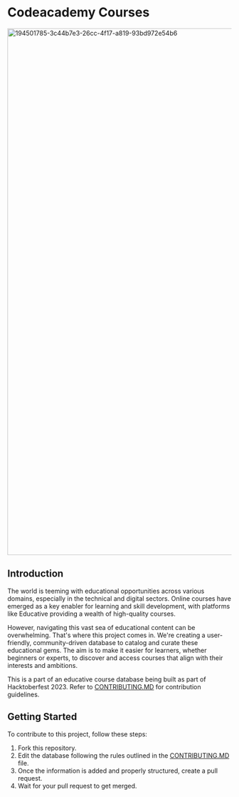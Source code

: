# Codeacademy Courses

<img width="1181" alt="194501785-3c44b7e3-26cc-4f17-a819-93bd972e54b6" src="https://github.com/gdsc-bit/educative_courses/assets/116020663/bc8bc050-f13c-4741-bc39-56ba953d714d">

## Introduction

The world is teeming with educational opportunities across various domains, especially in the technical and digital sectors. Online courses have emerged as a key enabler for learning and skill development, with platforms like Educative providing a wealth of high-quality courses.

However, navigating this vast sea of educational content can be overwhelming. That's where this project comes in. We're creating a user-friendly, community-driven database to catalog and curate these educational gems. The aim is to make it easier for learners, whether beginners or experts, to discover and access courses that align with their interests and ambitions.

This is a part of an educative course database being built as part of Hacktoberfest 2023. Refer to [CONTRIBUTING.MD](CONTRIBUTING.md) for contribution guidelines.

## Getting Started

To contribute to this project, follow these steps:

1. Fork this repository.
2. Edit the database following the rules outlined in the [CONTRIBUTING.MD](CONTRIBUTING.md) file.
3. Once the information is added and properly structured, create a pull request.
4. Wait for your pull request to get merged.
